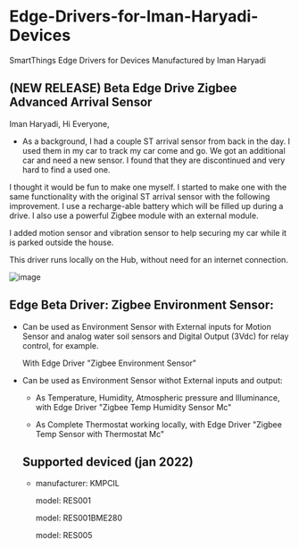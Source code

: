 # Edge-Drivers-for-Iman-Haryadi-Devices
SmartThings Edge Drivers for Devices Manufactured by Iman Haryadi

## (NEW RELEASE) Beta Edge Drive Zigbee Advanced Arrival Sensor

Iman Haryadi, Hi Everyone,
- As a background, I had a couple ST arrival sensor from back in the day. I used them in my car to track my car come and go. We got an additional car and need a new sensor. I found that they are discontinued and very hard to find a used one.

I thought it would be fun to make one myself. I started to make one with the same functionality with the original ST arrival sensor with the following improvement. I use a recharge-able battery which will be filled up during a drive. I also use a powerful Zigbee module with an external module.

I added motion sensor and vibration sensor to help securing my car while it is parked outside the house.

This driver runs locally on the Hub, without need for an internet connection. 

![image](https://user-images.githubusercontent.com/74271621/150632312-06ad4840-d8c3-4ef2-b47d-9fe559e9cdf0.png)





## Edge Beta Driver: Zigbee Environment Sensor:
- Can be used as Environment Sensor with External inputs for Motion Sensor and analog water soil sensors and Digital Output (3Vdc) for relay control, for example.

  With Edge Driver "Zigbee Environment Sensor"

- Can be used as Environment Sensor withot External inputs and output:

    -  As Temperature, Humidity, Atmospheric pressure and Illuminance, with Edge Driver "Zigbee Temp Humidity Sensor Mc"

    -  As Complete Thermostat working locally, with Edge Driver "Zigbee Temp Sensor with Thermostat Mc"
 
  ## Supported deviced (jan 2022)

  - manufacturer: KMPCIL

    model: RES001

    model: RES001BME280

    model: RES005
    
